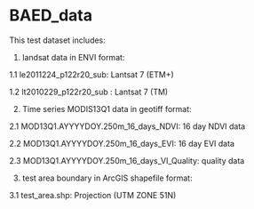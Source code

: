 # BAED_data

This test dataset includes:

1. landsat data in ENVI format: 

1.1 le2011224_p122r20_sub: Lantsat 7 (ETM+)

1.2 lt2010229_p122r20_sub : Lantsat 7 (TM)


2. Time series MODIS13Q1 data in geotiff format:

2.1 MOD13Q1.AYYYYDOY.250m_16_days_NDVI: 16 day NDVI data

2.2 MOD13Q1.AYYYYDOY.250m_16_days_EVI: 16 day EVI data

2.3 MOD13Q1.AYYYYDOY.250m_16_days_VI_Quality: quality data


3. test area boundary in ArcGIS shapefile format:

3.1 test_area.shp: Projection (UTM ZONE 51N)
